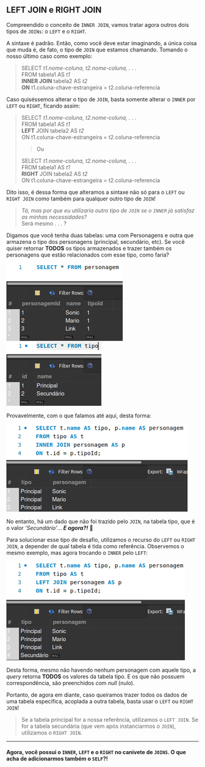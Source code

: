 ## LEFT JOIN e RIGHT JOIN 

Compreendido o conceito de ``INNER JOIN``, vamos tratar agora outros dois tipos de ``JOINs``: o ``LEFT`` e o ``RIGHT``.

A sintaxe é padrão. Então, como você deve estar imaginando, a única coisa que muda é, de fato, o tipo de ``JOIN`` que estamos chamando. Tomando o nosso último caso como exemplo:

> SELECT *t1.nome-coluna, t2.nome-coluna, . . .*  
> FROM tabela1 AS *t1*  
> **INNER JOIN** tabela2 AS *t2*  
> **ON** t1.coluna-chave-estrangeira = t2.coluna-referencia

Caso quiséssemos alterar o tipo de ``JOIN``, basta somente alterar o ``INNER`` por ``LEFT`` ou ``RIGHT``, ficando assim:

> SELECT *t1.nome-coluna, t2.nome-coluna, . . .*  
> FROM tabela1 AS *t1*  
> **LEFT** JOIN tabela2 AS *t2*  
> ON t1.coluna-chave-estrangeira = t2.coluna-referencia
>
> > Ou
>
> SELECT *t1.nome-coluna, t2.nome-coluna, . . .*  
> FROM tabela1 AS *t1*  
> **RIGHT** JOIN tabela2 AS *t2*  
> ON t1.coluna-chave-estrangeira = t2.coluna-referencia

Dito isso, é dessa forma que alteramos a sintaxe não só para o ``LEFT`` ou ``RIGHT JOIN`` como também para qualquer outro tipo de ``JOIN``!

> *Tá, mas por que eu utilizaria outro tipo de ``JOIN`` se o ``INNER`` já satisfaz as minhas necessidades?*  
> Será mesmo . . . ?

Digamos que você tenha duas tabelas: uma com Personagens e outra que armazena o tipo dos personagens (principal, secundário, etc). Se você quiser retornar **TODOS** os tipos armazenados e trazer também os personagens que estão relacionados com esse tipo, como faria?  

![Tabela personagem](../images/PERSONAGEM_TABLE.png)
![Tabela tipo](../images/TIPO_TABLE.png)

Provavelmente, com o que falamos até aqui, desta forma:  

![Resultado do Inner Join entre tipo e personagem](../images/PERSON_TIPO_INNER_JOIN_RESULT.png)  

No entanto, há um dado que não foi trazido pelo ``JOIN``, na tabela tipo, que é o valor *'Secundário'*... ***E agora?!*** 🤔  

Para solucionar esse tipo de desafio, utilizamos o recurso do ``LEFT`` ou ``RIGHT JOIN``, a depender de qual tabela é tida como referência. Observemos o mesmo exemplo, mas agora trocando o ``INNER`` pelo ``LEFT``:  

![Resultado do Inner Join entre tipo e personagem](../images/PERSON_TIPO_LEFT_JOIN_RESULT.png)  

Desta forma, mesmo não havendo nenhum personagem com aquele tipo, a *query* retorna **TODOS** os valores da tabela tipo. E os que não possuem correspondência, são preenchidos com *null* (nulo).

Portanto, de agora em diante, caso queiramos trazer todos os dados de uma tabela específica, acoplada a outra tabela, basta usar o ``LEFT`` ou ``RIGHT JOIN``!   

>Se a tabela principal for a nossa referência, utilizamos o ``LEFT JOIN``. Se for a tabela secundária (que vem após instanciarmos o ``JOIN``), utilizamos o ``RIGHT JOIN``.

---

#### Agora, você possui o ``INNER``, ``LEFT`` e o ``RIGHT`` no canivete de ``JOINS``. O que acha de adicionarmos também o ``SELF``?! 